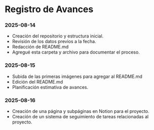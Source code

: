 # Registro de Avances

### 2025-08-14
- Creación del repositorio y estructura inicial.
- Revisión de los datos previos a la fecha.
- Redacción de README.md
- Agregué esta carpeta y archivo para documentar el proceso.

### 2025-08-15
- Subida de las primeras imágenes para agregar al README.md
- Edición del README.md
- Planificación estimativa de avances.

### 2025-08-16
- Creación de una página y subpáginas en Notion para el proyecto.
- Creación de un sistema de seguimiento de tareas relacionadas al proyecto.